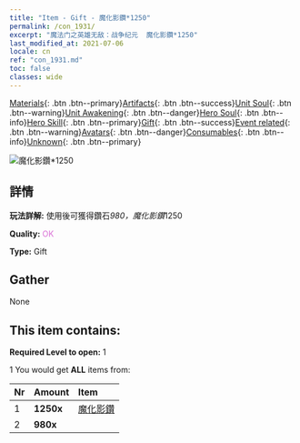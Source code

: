 ```yaml
---
title: "Item - Gift - 魔化影鑽*1250"
permalink: /con_1931/
excerpt: "魔法门之英雄无敌：战争纪元  魔化影鑽*1250"
last_modified_at: 2021-07-06
locale: cn
ref: "con_1931.md"
toc: false
classes: wide
---
```

 [Materials](/ItemsCN/){: .btn .btn--primary}[Artifacts](/ItemsCN/Artifacts/){: .btn .btn--success}[Unit Soul](/ItemsCN/UnitSoul/){: .btn .btn--warning}[Unit Awakening](/ItemsCN/UnitAwakening/){: .btn .btn--danger}[Hero Soul](/ItemsCN/HeroSoul/){: .btn .btn--info}[Hero Skill](/ItemsCN/HeroSkill/){: .btn .btn--primary}[Gift](/ItemsCN/Gift/){: .btn .btn--success}[Event related](/ItemsCN/Events/){: .btn .btn--warning}[Avatars](/ItemsCN/Avatars/){: .btn .btn--danger}[Consumables](/ItemsCN/Consumables/){: .btn .btn--info}[Unknown](/ItemsCN/Unknown/){: .btn .btn--primary}

 ![魔化影鑽*1250](/images/t/i_10040.png)

## 詳情
 **玩法詳解:** 使用後可獲得鑽石*980，魔化影鑽*1250

 **Quality:** <span style="color: #DA70D6">OK</span>

 **Type:** Gift

## Gather

  None

## This item contains:

 **Required Level to open:** 1

 1 You would get **ALL** items  from:

  | Nr | Amount |     Item    |
  |:---|:-------|:------------|
  | 1 |  **1250x** | [魔化影鑽](/cn/Items/con_554/) |  | 
  | 2 |  **980x** | <i class="fas fa-gem"/> |  | 
